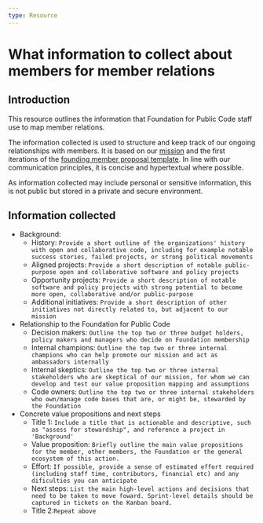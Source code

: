 ```yaml
---
type: Resource
---
```


# What information to collect about members for member relations 

## Introduction

This resource outlines the information that Foundation for Public Code staff use to map member relations.

The information collected is used to structure and keep track of our ongoing relationships with members. It is based on our [mission](../../organization/mission.md) and the first iterations of the [founding member proposal template](founding-membership-proposal.md). In line with our communication principles, it is concise and hypertextual where possible. 

As information collected may include personal or sensitive information, this is not public but stored in a private and secure environment.

## Information collected 

* Background:
   * History: `Provide a short outline of the organizations' history with open and collaborative code, including for example notable success stories, failed projects, or strong political movements`
   * Aligned projects: ```Provide a short description of notable public-purpose open and collaborative software and policy projects```
   * Opportunity projects: ```Provide a short description of notable software and policy projects with strong potential to become more open, collaborative and/or public-purpose```
   * Additional initiatives: ```Provide a short description of other initiatives not directly related to, but adjacent to our mission```
* Relationship to the Foundation for Public Code
   * Decision makers: ```Outline the top two or three budget holders, policy makers and managers who decide on Foundation membership```
   * Internal champions: ```Outline the top two or three internal champions who can help promote our mission and act as ambassadors internally```
   * Internal skeptics: ```Outline the top two or three internal stakeholders who are skeptical of our mission, for whom we can develop and test our value proposition mapping and assumptions```
   * Code owners: `Outline the top two or three internal stakeholders who own/manage code bases that are, or might be, stewarded by the Foundation`
* Concrete value propositions and next steps
   * Title 1: ```Include a title that is actionable and descriptive, such as "assess for stewardship", and reference a project in 'Background'```
    * Value proposition: ```Briefly outline the main value propositions for the member, other members, the Foundation or the general ecosystem of this action.```
     * Effort: ```If possible, provide a sense of estimated effort required (including staff time, contributors, financial etc) and any dificulties you can anticipate``` 
     * Next steps: ```List the main high-level actions and decisions that need to be taken to move foward. Sprint-level details should be captured in tickets on the Kanban board.```
   * Title 2:```Repeat above```

